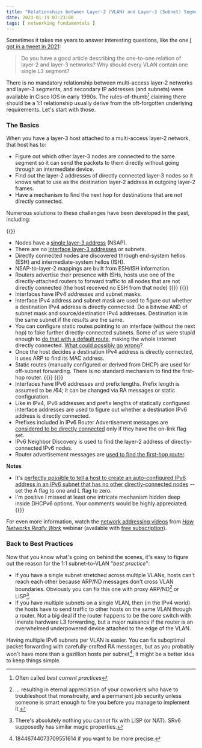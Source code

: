 ```yaml
---
title: "Relationships between Layer-2 (VLAN) and Layer-3 (Subnet) Segments"
date: 2023-01-19 07:23:00
tags: [ networking fundamentals ]
---
```

Sometimes it takes me years to answer interesting questions, like the one [I got in a tweet in 2021](https://twitter.com/webernetz/status/1450559574927364097):

> Do you have a good article describing the one-to-one relation of layer-2 and layer-3 networks? Why should every VLAN contain one single L3 segment?

There is no mandatory relationship between multi-access layer-2 networks and layer-3 segments, and secondary IP addresses (and subnets) were available in Cisco IOS in early 1990s. The rules-of-thumb[^BCP] claiming there should be a 1:1 relationship usually derive from the oft-forgotten underlying requirements. Let's start with those.
<!--more-->
### The Basics

When you have a layer-3 host attached to a multi-access layer-2 network, that host has to:
[^BCP]: Often called _best current practices_

* Figure out which other layer-3 nodes are connected to the same segment so it can send the packets to them directly without going through an intermediate device.
* Find out the layer-2 addresses of directly connected layer-3 nodes so it knows what to use as the destination layer-2 address in outgoing layer-2 frames.
* Have a mechanism to find the next hop for destinations that are not directly connected.

Numerous solutions to these challenges have been developed in the past, including:

{{<explain term="CLNS">}}
* Nodes have a [single layer-3 address](https://blog.ipspace.net/2010/12/clnp-and-multihoming-myths.html) (NSAP).
* There are no [interface layer-3 addresses](https://blog.ipspace.net/2015/10/was-clnp-really-broken.html) or subnets.
* Directly connected nodes are discovered through end-system hellos (ESH) and intermediate-system hellos (ISH).
* NSAP-to-layer-2 mappings are built from ESH/ISH information.
* Routers advertise their presence with ISHs, hosts use one of the directly-attached routers to forward traffic to all nodes that are not directly connected (the host received no ESH from that node)
{{</explain>}}
{{<explain term="IPv4">}}
* Interfaces have IPv4 addresses and subnet masks.
* Interface IPv4 address and subnet mask are used to figure out whether a destination IPv4 address is directly connected. Do a bitwise AND of subnet mask and source/destination IPv4 addresses. Destination is in the same subnet if the results are the same.
* You can configure static routes pointing to an interface (without the next hop) to fake further directly-connected subnets. Some of us were stupid enough to [do that with a default route](https://blog.ipspace.net/2009/10/my-stupid-moments-interface-default.html), making the whole Internet directly connected. [What could possibly go wrong](https://blog.ipspace.net/2009/10/follow-up-interface-default-route.html)?
* Once the host decides a destination IPv4 address is directly connected, it uses ARP to find its MAC address.
* Static routes (manually configured or derived from DHCP) are used for off-subnet forwarding. There is no standard mechanism to find the first-hop router.
{{</explain>}}
{{<explain term="IPv6">}}
* Interfaces have IPv6 addresses and prefix lengths. Prefix length is assumed to be /64; it can be changed via RA messages or static configuration.
* Like in IPv4, IPv6 addresses and prefix lengths of statically configured interface addresses are used to figure out whether a destination IPv6 address is directly connected.
* Prefixes included in IPv6 Router Advertisement messages are [considered to be directly connected](https://blog.ipspace.net/2012/11/ipv6-on-link-determination-what-is-it.html) only if they have the on-link flag set.
* IPv6 Neighbor Discovery is used to find the layer-2 address of directly-connected IPv6 nodes.
* Router advertisement messages are [used to find the first-hop router](https://blog.ipspace.net/2011/02/dhcpv6slaacra-dhcpv4.html).

**Notes**
* It's [perfectly possible to tell a host to create an auto-configured IPv6 address in an IPv6 subnet that has no other directly-connected nodes](https://blog.ipspace.net/2012/11/ipv6-router-advertisements-deep-dive.html) -- set the A flag to one and L flag to zero.
* I'm positive I missed at least one intricate mechanism hidden deep inside DHCPv6 options. Your comments would be highly appreciated.
{{</explain>}}

For even more information, watch the [network addressing videos](https://my.ipspace.net/bin/list?id=Net101#ADDR) from _[How Networks Really Work](https://www.ipspace.net/How_Networks_Really_Work)_ webinar (available with [free subscription](https://www.ipspace.net/Subscription/Free)).

### Back to Best Practices

Now that you know what's going on behind the scenes, it's easy to figure out the reason for the 1:1 subnet-to-VLAN "_best practice_":

* If you have a single subnet stretched across multiple VLANs, hosts can't reach each other because ARP/ND messages don't cross VLAN boundaries. Obviously you can fix this one with proxy ARP/ND[^JS] or LISP[^LISP].
* If you have multiple subnets on a single VLAN, then (in the IPv4 world) the hosts have to send traffic to other hosts on the same VLAN through a router. Not a big deal if the router happens to be the core switch with linerate hardware L3 forwarding, but a major nuisance if the router is an overwhelmed underpowered device attached to the edge of the VLAN.

Having multiple IPv6 subnets per VLAN is easier. You can fix suboptimal packet forwarding with carefully-crafted RA messages, but as you probably won't have more than a gazillion hosts per subnet[^64], it might be a better idea to keep things simple.

[^JS]: ... resulting in eternal appreciation of your coworkers who have to troubleshoot that monstrosity, and a permanent job security unless someone is smart enough to fire you before you manage to implement it.

[^LISP]: There's absolutely nothing you cannot fix with LISP (or NAT). SRv6 supposedly has similar magic properties.

[^64]: 18446744073709551614 if you want to be more precise.